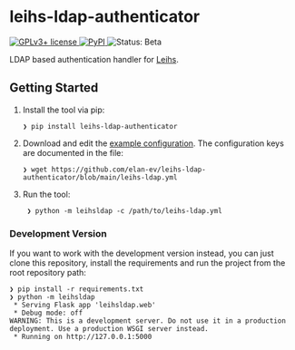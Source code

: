 # leihs-ldap-authenticator

[![GPLv3+ license](https://img.shields.io/github/license/elan-ev/leihs-ldap-authenticator)
](https://github.com/elan-ev/leihs-ldap-authenticator/blob/main/LICENSE)
[![PyPI](https://img.shields.io/pypi/v/leihs-ldap-authenticator?color=blue)
](https://pypi.org/project/leihs-ldap-authenticator/)
![Status: Beta](https://img.shields.io/badge/status-neta-yellow)

LDAP based authentication handler for [Leihs](https://github.com/leihs/leihs).

## Getting Started

1. Install the tool via pip:
	```
	❯ pip install leihs-ldap-authenticator
	```
2. Download and edit the [example configuration](https://github.com/elan-ev/leihs-ldap-authenticator/blob/main/leihs-ldap.yml).
   The configuration keys are documented in the file:
	```
	❯ wget https://github.com/elan-ev/leihs-ldap-authenticator/blob/main/leihs-ldap.yml
	```
3. Run the tool:
   ```
	❯ python -m leihsldap -c /path/to/leihs-ldap.yml
   ```

### Development Version

If you want to work with the development version instead,
you can just clone this repository, install the requirements
and run the project from the root repository path:

```
❯ pip install -r requirements.txt
❯ python -m leihsldap
 * Serving Flask app 'leihsldap.web'
 * Debug mode: off
WARNING: This is a development server. Do not use it in a production deployment. Use a production WSGI server instead.
 * Running on http://127.0.0.1:5000
```
